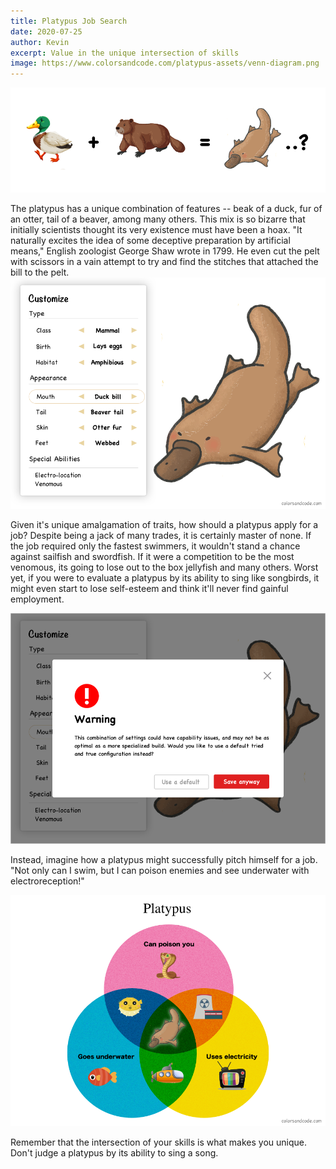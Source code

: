 ```yaml
---
title: Platypus Job Search
date: 2020-07-25
author: Kevin
excerpt: Value in the unique intersection of skills
image: https://www.colorsandcode.com/platypus-assets/venn-diagram.png
---
```


![platypus fusion](../src/platypus-assets/fusion.png)

The platypus has a unique combination of features -- beak of a duck, fur of an otter, tail of a beaver, among many others. This mix is so bizarre that initially scientists thought its very existence must have been a hoax. "It naturally excites the idea of some deceptive preparation by artificial means," English zoologist George Shaw wrote in 1799. He even cut the pelt with scissors in a vain attempt to try and find the stitches that attached the bill to the pelt.
![platypus customize](../src/platypus-assets/customize.png)

Given it's unique amalgamation of traits, how should a platypus apply for a job? Despite being a jack of many trades, it is certainly master of none. If the job required only the fastest swimmers, it wouldn't stand a chance against sailfish and swordfish. If it were a competition to be the most venomous, its going to lose out to the box jellyfish and many others. Worst yet, if you were to evaluate a platypus by its ability to sing like songbirds, it might even start to lose self-esteem and think it'll never find gainful employment.

![platypus warning](../src/platypus-assets/customize-warning.png)
 
Instead, imagine how a platypus might successfully pitch himself for a job. "Not only can I swim, but I can poison enemies and see underwater with electroreception!"

![platypus venn-diagram](../src/platypus-assets/venn-diagram.png)

Remember that the intersection of your skills is what makes you unique.
Don't judge a platypus by its ability to sing a song. 